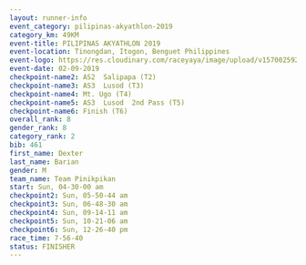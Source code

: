 ```yaml
---
layout: runner-info 
event_category: pilipinas-akyathlon-2019 
category_km: 49KM 
event-title: PILIPINAS AKYATHLON 2019 
event-location: Tinongdan, Itogon, Benguet Philippines 
event-logo: https://res.cloudinary.com/raceyaya/image/upload/v1570025921/logo/akyathlon_jsxiv8.jpg 
event-date: 02-09-2019 
checkpoint-name2: AS2  Salipapa (T2) 
checkpoint-name3: AS3  Lusod (T3) 
checkpoint-name4: Mt. Ugo (T4) 
checkpoint-name5: AS3  Lusod  2nd Pass (T5) 
checkpoint-name6: Finish (T6) 
overall_rank: 8
gender_rank: 8
category_rank: 2
bib: 461
first_name: Dexter
last_name: Barian
gender: M
team_name: Team Pinikpikan
start: Sun, 04-30-00 am
checkpoint2: Sun, 05-50-44 am
checkpoint3: Sun, 06-48-30 am
checkpoint4: Sun, 09-14-11 am
checkpoint5: Sun, 10-21-06 am
checkpoint6: Sun, 12-26-40 pm
race_time: 7-56-40
status: FINISHER
---
```

